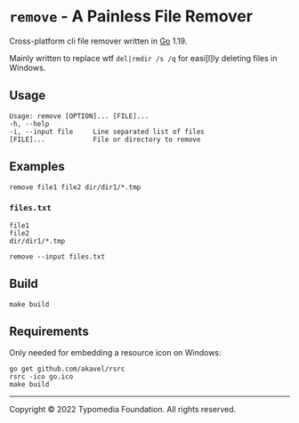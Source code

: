 # `remove` - A Painless File Remover

Cross-platform cli file remover written in [Go](https://go.dev/) 1.19.

Mainly written to replace wtf `del|rmdir /s /q` for easi[l]ly deleting files in Windows.

## Usage

    Usage: remove [OPTION]... [FILE]...
    -h, --help
    -i, --input file     Line separated list of files
    [FILE]...            File or directory to remove

## Examples

    remove file1 file2 dir/dir1/*.tmp

### `files.txt`

```
file1
file2
dir/dir1/*.tmp
```

    remove --input files.txt

## Build

    make build

## Requirements

Only needed for embedding a resource icon on Windows:

    go get github.com/akavel/rsrc
    rsrc -ico go.ico
    make build

---
Copyright © 2022 Typomedia Foundation. All rights reserved.
